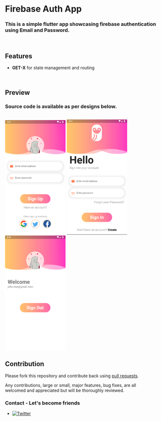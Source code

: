 # Firebase Auth App

### This is a simple flutter app showcasing firebase authentication using <b>Email</b> and <b>Password</b>.
<br>

## Features
<ul> 
    <li><b>GET-X</b> for state management and routing</li>
</ul>
</br>

## Preview
### Source code is available as per designs below.
</br>
<img src="./screenshots/signup.png" width = "200" alt="Sign Up Screen">
<img src="./screenshots/login.png" width = "200" alt="Login Screen">
<img src="./screenshots/welcome.png" width = "200" alt="Welcome screen">

<br>

## Contribution
Please fork this repository and contribute back using [pull requests](https://github.com/4xMafole/beem-android-client/pulls).

Any contributions, large or small, major features, bug fixes, are all welcomed and appreciated but will be thoroughly reviewed.

### Contact - Let's become friends
- [![Twitter](https://img.shields.io/twitter/url?label=Twitter%20%404xMafole&style=social&url=https%3A%2F%2Ftwitter.com%2F4xmafole)](https://twitter.com/intent/tweet?text=Wow:&url=https%3A%2F%2Ftwitter.com%2F4xmafole)
